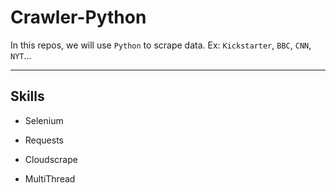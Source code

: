 # Crawler-Python
In this repos, we will use `Python` to scrape data. Ex: `Kickstarter`, `BBC`, `CNN`, `NYT`...

---
## Skills

* Selenium

* Requests

* Cloudscrape

* MultiThread
